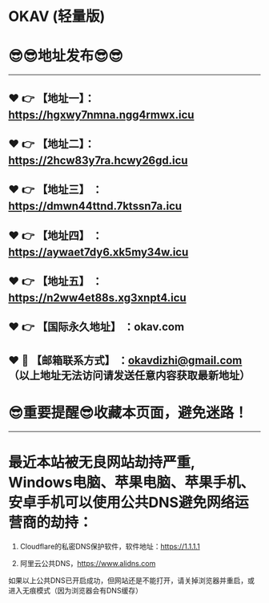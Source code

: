 # OKAV (轻量版)
:sunglasses::sunglasses:地址发布:sunglasses::sunglasses:
==

------
:heart: :point_right: 【地址一】：https://hgxwy7nmna.ngg4rmwx.icu
------
:heart: :point_right: 【地址二】：https://2hcw83y7ra.hcwy26gd.icu
------
:heart: :point_right: 【地址三】 ：https://dmwn44ttnd.7ktssn7a.icu
-----
:heart: :point_right: 【地址四】 ：https://aywaet7dy6.xk5my34w.icu
------
:heart: :point_right: 【地址五】 ：https://n2ww4et88s.xg3xnpt4.icu
------
:heart: :point_right: 【国际永久地址】 ：okav.com
------------
:heart: :e-mail: 【邮箱联系方式】 ：okavdizhi@gmail.com （以上地址无法访问请发送任意内容获取最新地址）
------
:sunglasses:重要提醒:sunglasses:收藏本页面，避免迷路！
==
------
最近本站被无良网站劫持严重, Windows电脑、苹果电脑、苹果手机、安卓手机可以使用公共DNS避免网络运营商的劫持：
==

1. Cloudflare的私密DNS保护软件，软件地址：https://1.1.1.1

2. 阿里云公共DNS，https://www.alidns.com

如果以上公共DNS已开启成功，但网站还是不能打开，请关掉浏览器并重启，或进入无痕模式（因为浏览器会有DNS缓存）
